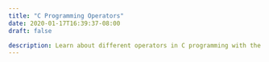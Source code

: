 ```yaml
---
title: "C Programming Operators"
date: 2020-01-17T16:39:37-08:00
draft: false

description: Learn about different operators in C programming with the help of examples.
---
```


